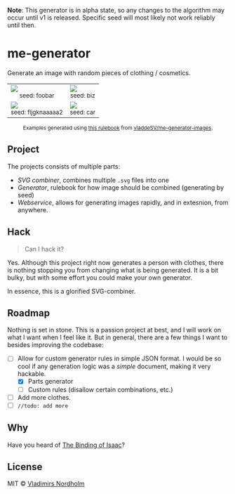 **Note**: This generator is in alpha state, so any changes to the algorithm may occur until v1 is released. Specific seed will most likely not work reliably until then.

# me-generator
Generate an image with random pieces of clothing / cosmetics.

<table>
  <tr>
    <td>
      <img src="https://generator.vladde.me/?seed=foobar">
      <div align="center"><sub>seed: foobar</sub></div>
    </td>
    <td>
      <img src="https://generator.vladde.me/?seed=biz">
      <div align="center"><sub>seed: biz</sub></div>
    </td>
  </tr>
  <tr>
    <td>
      <img src="https://generator.vladde.me/?seed=fljgknaaaaa2">
      <div align="center"><sub>seed: fljgknaaaaa2</sub></div>
    </td>
    <td>
      <img src="https://generator.vladde.me/?seed=car">
      <div align="center"><sub>seed: car</sub></div>
    </td>
  </tr>
</table>
<div align="center">
  <sub>

Examples generated using [this rulebook](https://github.com/vladdeSV/me-generator-images/blob/main/rulebook.json) from [vladdeSV/me-generator-images](https://github.com/vladdeSV/me-generator-images).

  </sub>
</div>

## Project
The projects consists of multiple parts:
- *SVG combiner*, combines multiple `.svg` files into one
- *Generator*, rulebook for how image should be combined (generating by seed)
- *Webservice*, allows for generating images rapidly, and in extesnion, from anywhere.

## Hack
> Can I hack it?

Yes. Although this project right now generates a person with clothes, there is nothing stopping you from changing what is being generated. It is a bit bulky, but with some effort you could make your own generator.

In essence, this is a glorified SVG-combiner.

## Roadmap
Nothing is set in stone. This is a passion project at best, and I will work on what I want when I feel like it. But in general, there are a few things I want to besides improving the codebase:
- [ ] Allow for custom generator rules in simple JSON format. I would be so cool if any generation logic was a *simple* document, making it very hackable.
   - [x] Parts generator
   - [ ] Custom rules (disallow certain combinations, etc.)
- [ ] Add more clothes.
- [ ] `//todo: add more`

## Why
Have you heard of [The Binding of Isaac](https://store.steampowered.com/app/250900/The_Binding_of_Isaac_Rebirth/)?

## License
MIT © [Vladimirs Nordholm](https://github.com/vladdeSV)
